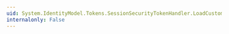 ```yaml
---
uid: System.IdentityModel.Tokens.SessionSecurityTokenHandler.LoadCustomConfiguration(System.Xml.XmlNodeList)
internalonly: False
---
```

